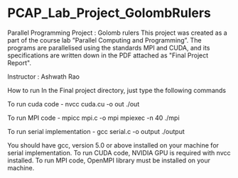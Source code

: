 # PCAP_Lab_Project_GolombRulers
Parallel Programming Project : Golomb rulers
This project was created as a part of the course lab ”Parallel Computing and Programming”. The programs are parallelised using the standards MPI and CUDA, and its specifications are written down in the PDF attached as "Final Project Report".

Instructor : Ashwath Rao

How to run
In the Final project directory, just type the following commands

To run cuda code - 
	nvcc cuda.cu -o out
	./out
  
To run MPI code - 
	mpicc mpi.c -o mpi
	mpiexec -n 40 ./mpi

To run serial implementation -
  gcc serial.c -o output
	./output

You should have gcc, version 5.0 or above installed on your machine for serial implementation. 
To run CUDA code, NVIDIA GPU is required with nvcc installed.
To run MPI code, OpenMPI library must be installed on your machine.
